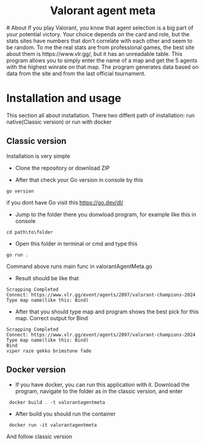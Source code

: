<h1 align="center">Valorant agent meta</h1>
# About
If you play Valorant, you know that agent selection is a big part of your potential victory. Your choice depends on the card and role, but the stats sites have numbers that don't correlate with each other and seem to be random. To me the real stats are from professional games, the best site about them is https://www.vlr.gg/, but it has an unreadable table. This program allows you to simply enter the name of a map and get the 5 agents with the highest winrate on that map. The program generates data based on data from the site and from the last official tournament.

# Installation and usage
This section all about installation. There two diffent path of installation: run native(Classic version) or run with docker
## Classic version
Installation is very simple
- Clone the repository or download ZIP

- After that check your Go version in console by this
```console
go version
```
if you dont have Go visit this https://go.dev/dl/
- Jump to the folder there you donwload program, for example like this in console
```console
cd path\to\folder
```
- Open this folder in terminal or cmd and type this
```console
go run .
```
Command above runs main func in valorantAgentMeta.go 
- Result should be like that
```console
Scrapping Completed
Connect: https://www.vlr.gg/event/agents/2097/valorant-champions-2024
Type map name(like this: Bind)
```
- After that you should type map and program shows the best pick for this map. Correct output for Bind
```console
Scrapping Completed
Connect: https://www.vlr.gg/event/agents/2097/valorant-champions-2024
Type map name(like this: Bind)
Bind
viper raze gekko brimstone fade
```
## Docker version
- If you have docker, you can run this application with it. Download the program, navigate to the folder as in the classic version, and enter
```console
 docker build . -t valorantagentmeta
```
- After build you should run the container
```console
 docker run -it valorantagentmeta
```
And follow classic version
